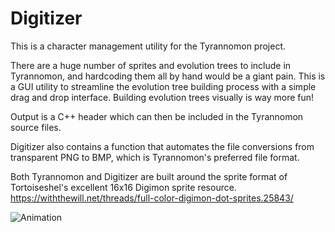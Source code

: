 # Digitizer

This is a character management utility for the Tyrannomon project.

There are a huge number of sprites and evolution trees to include in Tyrannomon, and hardcoding them all by hand would be a giant pain.
This is a GUI utility to streamline the evolution tree building process with a simple drag and drop interface. Building evolution trees visually is way more fun!

Output is a C++ header which can then be included in the Tyrannomon source files.

Digitizer also contains a function that automates the file conversions from transparent PNG to BMP, which is Tyrannomon's preferred file format.

Both Tyrannomon and Digitizer are built around the sprite format of Tortoiseshel's excellent 16x16 Digimon sprite resource.
https://withthewill.net/threads/full-color-digimon-dot-sprites.25843/




![Animation](https://github.com/davideboren/digitizer/assets/7462768/c17890f0-5495-4b67-a3d4-ae71261cb358)
